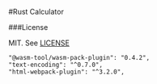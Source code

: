 #Rust Calculator

###License

MIT. See [LICENSE](LICENSE)


    "@wasm-tool/wasm-pack-plugin": "0.4.2",
    "text-encoding": "^0.7.0",
    "html-webpack-plugin": "^3.2.0",
